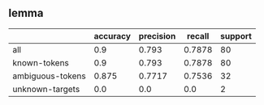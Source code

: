 
## lemma

|                  | accuracy | precision | recall | support |
|------------------|----------|-----------|--------|---------|
| all              | 0.9      | 0.793     | 0.7878 | 80      |
| known-tokens     | 0.9      | 0.793     | 0.7878 | 80      |
| ambiguous-tokens | 0.875    | 0.7717    | 0.7536 | 32      |
| unknown-targets  | 0.0      | 0.0       | 0.0    | 2       |

